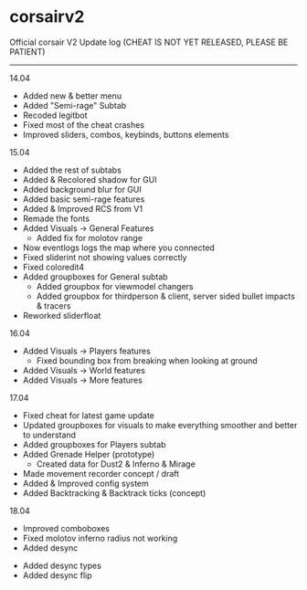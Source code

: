# corsairv2
Official corsair V2 Update log (CHEAT IS NOT YET RELEASED, PLEASE BE PATIENT)

------------------------------
14.04
                                  
- Added new & better menu
- Added "Semi-rage" Subtab
- Recoded legitbot 
- Fixed most of the cheat crashes
- Improved sliders, combos, keybinds, buttons elements
                               
                                                    
15.04

- Added the rest of subtabs 
- Added & Recolored shadow for GUI
- Added background blur for GUI
- Added basic semi-rage features 
- Added & Improved RCS from V1 
- Remade the fonts 
- Added Visuals -> General Features
  * Added fix for molotov range
- Now eventlogs logs the map where you connected
- Fixed sliderint not showing values correctly 
- Fixed coloredit4
- Added groupboxes for General subtab
  * Added groupbox for viewmodel changers 
  * Added groupbox for thirdperson & client, server sided bullet impacts & tracers
- Reworked sliderfloat 


16.04 

- Added Visuals -> Players features
  * Fixed bounding box from breaking when looking at ground 
- Added Visuals -> World features
- Added Visuals -> More features


17.04
- Fixed cheat for latest game update
- Updated groupboxes for visuals to make everything smoother and better to understand 
- Added groupboxes for Players subtab
- Added Grenade Helper (prototype)
  * Created data for Dust2 & Inferno & Mirage
- Made movement recorder concept / draft
- Added & Improved config system
- Added Backtracking & Backtrack ticks (concept) 


18.04
- Improved comboboxes
- Fixed molotov inferno radius not working
- Added desync 
 * Added desync types
 * Added desync flip
